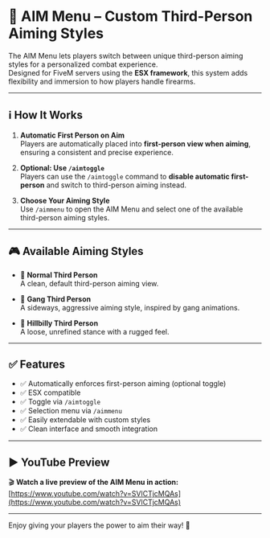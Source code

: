 # 🎯 AIM Menu – Custom Third-Person Aiming Styles

The AIM Menu lets players switch between unique third-person aiming styles for a personalized combat experience.  
Designed for FiveM servers using the **ESX framework**, this system adds flexibility and immersion to how players handle firearms.

---

## ℹ️ How It Works

1. **Automatic First Person on Aim**  
   Players are automatically placed into **first-person view when aiming**, ensuring a consistent and precise experience.

2. **Optional: Use `/aimtoggle`**  
   Players can use the `/aimtoggle` command to **disable automatic first-person** and switch to third-person aiming instead.

3. **Choose Your Aiming Style**  
   Use `/aimmenu` to open the AIM Menu and select one of the available third-person aiming styles.

---

## 🎮 Available Aiming Styles

- 🔹 **Normal Third Person**  
  A clean, default third-person aiming view.

- 🔸 **Gang Third Person**  
  A sideways, aggressive aiming style, inspired by gang animations.

- 🔸 **Hillbilly Third Person**  
  A loose, unrefined stance with a rugged feel.

---

## ✅ Features

- ✅ Automatically enforces first-person aiming (optional toggle)
- ✅ ESX compatible
- ✅ Toggle via `/aimtoggle`
- ✅ Selection menu via `/aimmenu`
- ✅ Easily extendable with custom styles
- ✅ Clean interface and smooth integration

---

## ▶️ YouTube Preview

🎬 **Watch a live preview of the AIM Menu in action:**  
[https://www.youtube.com/watch?v=SVlCTjcMQAs](https://www.youtube.com/watch?v=SVlCTjcMQAs)

---

Enjoy giving your players the power to aim their way! 🔫
